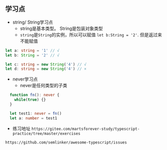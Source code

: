 ## 学习点
- string/ String学习点
  - string是基本类型。 String是包装对象类型
  - `string`是`String`的实例，所以可以赋值 `let b:String = '2'`. 但是返过来不能赋值
```ts
let a: string = '1' // √
let b: String = '2' // √

let c: string = new String('4') // √
let d: string = new String('4') // ×
```

- never学习点
  - never是任何类型的子类
```ts
  function fn(): never {
    while(true) {}
  }

  let test1: never = fn()
  let a: number = test1
```

- 练习地址
`https://gitee.com/martsforever-study/typescript-practice/tree/master/exercises`

`https://github.com/semlinker/awesome-typescript/issues`
